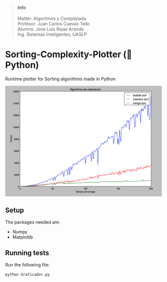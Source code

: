 > #### Info
>
> Matter: Algoritmos y Complejiada <br>
> Profesor: Juan Carlos Cuevas Tello <br>
> Alumno: Jose Luis Rojas Aranda <br>
> Ing. Sistemas Inteligentes, UASLP <br>

# Sorting-Complexity-Plotter (🐍Python)
Runtime plotter for Sorting algorithms made in Python

![Grafica](/assets/graficador.png)

## Setup
The packages needed are:
* Numpy
* Matplotlib

## Running tests
Run the following file:
```python
python Graficador.py
```
